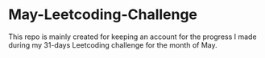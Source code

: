 # May-Leetcoding-Challenge
This repo is mainly created for keeping an account for the progress I made during my 31-days Leetcoding challenge for the month of May.
